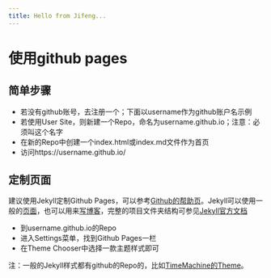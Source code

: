 ```yaml
---
title: Hello from Jifeng...
---
```


# 使用github pages

## 简单步骤

- 若没有github账号，去注册一个；下面以username作为github账户名示例
- 若使用User Site，则新建一个Repo，命名为username.github.io；注意：必须叫这个名字
- 在新的Repo中创建一个index.html或index.md文件作为首页
- 访问https://username.github.io/

## 定制页面

建议使用Jekyll定制Github Pages，可以参考[Github的帮助页](https://help.github.com/articles/creating-a-github-pages-site-with-the-jekyll-theme-chooser/)。Jekyll可以使用一般的[页面](https://jekyllrb.com/docs/pages/)，也可以用来[写博客](https://jekyllrb.com/docs/posts/)，完整的项目文件夹结构可参见[Jekyll官方文档](https://jekyllrb.com/docs/structure/)

- 到username.github.io的Repo
- 进入Settings菜单，找到Github Pages一栏
- 在Theme Chooser中选择一款主题样式即可

注：一般的Jekyll样式都有github的Repo的，比如[TimeMachine的Theme](https://github.com/pages-themes/time-machine)。